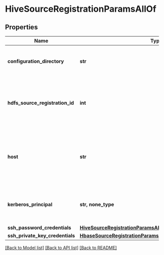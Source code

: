 # HiveSourceRegistrationParamsAllOf


## Properties
Name | Type | Description | Notes
------------ | ------------- | ------------- | -------------
**configuration_directory** | **str** | The directory containing the hive-site.xml. | 
**hdfs_source_registration_id** | **int** | Protection Source registration id of the HDFS on which this Hive is running. | 
**host** | **str** | IP or hostname of any host from which the Hive configuration file hive-site.xml can be read. | 
**kerberos_principal** | **str, none_type** | The kerberos principal to be used to connect to this Hive source. | [optional] 
**ssh_password_credentials** | [**HiveSourceRegistrationParamsAllOfSshPasswordCredentials**](HiveSourceRegistrationParamsAllOfSshPasswordCredentials.md) |  | [optional] 
**ssh_private_key_credentials** | [**HbaseSourceRegistrationParamsAllOfSshPrivateKeyCredentials**](HbaseSourceRegistrationParamsAllOfSshPrivateKeyCredentials.md) |  | [optional] 

[[Back to Model list]](../README.md#documentation-for-models) [[Back to API list]](../README.md#documentation-for-api-endpoints) [[Back to README]](../README.md)


